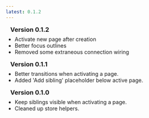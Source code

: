 ```yaml
---
latest: 0.1.2
---
```


### Version 0.1.2

- Activate new page after creation
- Better focus outlines
- Removed some extraneous connection wiring

### Version 0.1.1

- Better transitions when activating a page.
- Added 'Add sibling' placeholder below active page.

### Version 0.1.0

- Keep siblings visible when activating a page.
- Cleaned up store helpers.

<style>
	h3 {
		padding: 0px 12px;
		margin: 0;
	}

	ul {
		margin-top: 0.5em;
		margin-bottom: 1em;
	}
</style>
